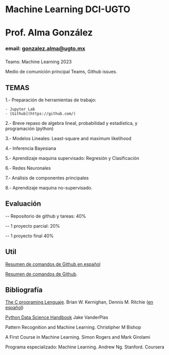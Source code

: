 # Machine Learning DCI-UGTO

# Prof. Alma González 
### email: gonzalez.alma@ugto.mx
###

 Teams: Machine Learning 2023

Medio de comunición principal Teams, Github issues. 

## TEMAS

1.- Preparación de herramientas de trabajo: 

    - Jupyter Lab 
    - [Github](https://github.com/)

2.- Breve repaso de algebra lineal, probabilidad y estadística, y programación (python) 

3.- Modelos Lineales: Least-square and maximum likelihood  

4.- Inferencia Bayesiana  

5.- Aprendizaje maquina supervisado: Regresión y Clasificación  

6.- Redes Neuronales 

7.- Análisis de componentes principales 

8.- Aprendizaje maquina no-supervisado.  

## Evaluación

-- Repositorio de github  y tareas: 40% 

-- 1 proyecto parcial: 20% 

-- 1 proyecto final 40%  

## Util 
[Resumen de comandos de Github en español ](https://training.github.com/downloads/es_ES/github-git-cheat-sheet.pdf )

[Resumen de comandos de Github](https://education.github.com/git-cheat-sheet-education.pdf). 


## Bibliografía 

 
 [The C programing Lenguaje]( https://books.google.com.mx/books/about/-El_lenguaje_de_programación_C.html). Brian W. Kernighan, Dennis M. Ritchie 
([en español](https://books.google.com.mx/books/about/El_lenguaje_de_programación_C.html?id=OpJ_0zpF7jIC&printsec=frontcover&source=kp_read_button&hl=es&redir_esc=y#v=onepage&q&f=false))

[Python Data Science Handbook](https://jakevdp.github.io/PythonDataScienceHandbook/index.html) Jake VanderPlas

Pattern Recognition and Machine Learning. Christipher M Bishop 

A First Course in Machine Learning. Simon Rogers and Mark Girolami 

Programa especializado: Machine Learning. Andrew Ng. Stanford.  Coursera  
